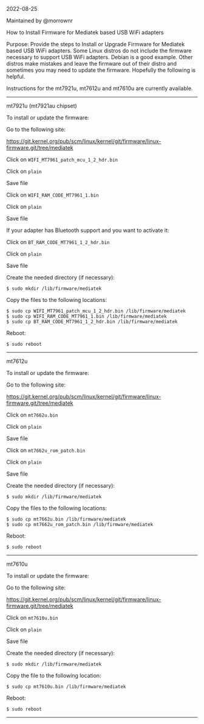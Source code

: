 2022-08-25

Maintained by @morrownr

How to Install Firmware for Mediatek based USB WiFi adapters

Purpose: Provide the steps to Install or Upgrade Firmware for Mediatek
based USB WiFi adapters. Some Linux distros do not include the firmware
necessary to support USB WiFi adapters. Debian is a good example. Other
distros make mistakes and leave the firmware out of their distro and sometimes
you may need to update the firmware. Hopefully the following is helpful.

Instructions for the mt7921u, mt7612u and mt7610u are currently available.

-----

mt7921u (mt7921au chipset)

To install or update the firmware:

Go to the following site:

https://git.kernel.org/pub/scm/linux/kernel/git/firmware/linux-firmware.git/tree/mediatek

Click on `WIFI_MT7961_patch_mcu_1_2_hdr.bin`

Click on `plain`

Save file

Click on `WIFI_RAM_CODE_MT7961_1.bin`

Click on `plain`

Save file

If your adapter has Bluetooth support and you
want to activate it:

Click on `BT_RAM_CODE_MT7961_1_2_hdr.bin`

Click on `plain`

Save file

Create the needed directory (if necessary):
```
$ sudo mkdir /lib/firmware/mediatek
```
Copy the files to the following locations:

```
$ sudo cp WIFI_MT7961_patch_mcu_1_2_hdr.bin /lib/firmware/mediatek
$ sudo cp WIFI_RAM_CODE_MT7961_1.bin /lib/firmware/mediatek
$ sudo cp BT_RAM_CODE_MT7961_1_2_hdr.bin /lib/firmware/mediatek
```
Reboot:
```
$ sudo reboot
```
-----

mt7612u

To install or update the firmware:

Go to the following site:

https://git.kernel.org/pub/scm/linux/kernel/git/firmware/linux-firmware.git/tree/mediatek

Click on `mt7662u.bin`

Click on `plain`

Save file

Click on `mt7662u_rom_patch.bin`

Click on `plain`

Save file

Create the needed directory (if necessary):
```
$ sudo mkdir /lib/firmware/mediatek
```
Copy the files to the following locations:
```
$ sudo cp mt7662u.bin /lib/firmware/mediatek
$ sudo cp mt7662u_rom_patch.bin /lib/firmware/mediatek
```
Reboot:
```
$ sudo reboot
```
-----

mt7610u

To install or update the firmware:

Go to the following site:

https://git.kernel.org/pub/scm/linux/kernel/git/firmware/linux-firmware.git/tree/mediatek

Click on `mt7610u.bin`

Click on `plain`

Save file

Create the needed directory (if necessary):
```
$ sudo mkdir /lib/firmware/mediatek
```
Copy the file to the following location:
```
$ sudo cp mt7610u.bin /lib/firmware/mediatek
```
Reboot:
```
$ sudo reboot
```

-----
